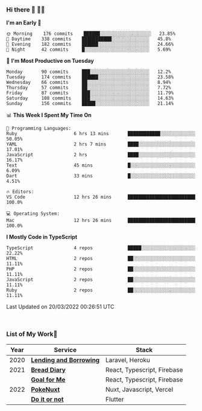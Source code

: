 ### Hi there 👋 🧑‍💻



<!--START_SECTION:waka-->
**I'm an Early 🐤** 

```text
🌞 Morning    176 commits    ██████░░░░░░░░░░░░░░░░░░░   23.85% 
🌆 Daytime    338 commits    ███████████░░░░░░░░░░░░░░   45.8% 
🌃 Evening    182 commits    ██████░░░░░░░░░░░░░░░░░░░   24.66% 
🌙 Night      42 commits     █░░░░░░░░░░░░░░░░░░░░░░░░   5.69%

```
📅 **I'm Most Productive on Tuesday** 

```text
Monday       90 commits     ███░░░░░░░░░░░░░░░░░░░░░░   12.2% 
Tuesday      174 commits    ██████░░░░░░░░░░░░░░░░░░░   23.58% 
Wednesday    66 commits     ██░░░░░░░░░░░░░░░░░░░░░░░   8.94% 
Thursday     57 commits     ██░░░░░░░░░░░░░░░░░░░░░░░   7.72% 
Friday       87 commits     ███░░░░░░░░░░░░░░░░░░░░░░   11.79% 
Saturday     108 commits    ███░░░░░░░░░░░░░░░░░░░░░░   14.63% 
Sunday       156 commits    █████░░░░░░░░░░░░░░░░░░░░   21.14%

```


📊 **This Week I Spent My Time On** 

```text
💬 Programming Languages: 
Ruby                     6 hrs 13 mins       ████████████░░░░░░░░░░░░░   50.05% 
YAML                     2 hrs 7 mins        ████░░░░░░░░░░░░░░░░░░░░░   17.01% 
JavaScript               2 hrs               ████░░░░░░░░░░░░░░░░░░░░░   16.17% 
Text                     45 mins             █░░░░░░░░░░░░░░░░░░░░░░░░   6.09% 
Dart                     33 mins             █░░░░░░░░░░░░░░░░░░░░░░░░   4.51%

🔥 Editors: 
VS Code                  12 hrs 26 mins      █████████████████████████   100.0%

💻 Operating System: 
Mac                      12 hrs 26 mins      █████████████████████████   100.0%

```

**I Mostly Code in TypeScript** 

```text
TypeScript               4 repos             █████░░░░░░░░░░░░░░░░░░░░   22.22% 
HTML                     2 repos             ██░░░░░░░░░░░░░░░░░░░░░░░   11.11% 
PHP                      2 repos             ██░░░░░░░░░░░░░░░░░░░░░░░   11.11% 
JavaScript               2 repos             ██░░░░░░░░░░░░░░░░░░░░░░░   11.11% 
Ruby                     2 repos             ██░░░░░░░░░░░░░░░░░░░░░░░   11.11%

```



 Last Updated on 20/03/2022 00:26:51 UTC
<!--END_SECTION:waka-->


<br />

### List of My Work🚀

| Year | Service | Stack |
|--|--|--|
| 2020 | [**Lending and Borrowing**](https://lending-and-borrowing.herokuapp.com/) | Laravel, Heroku |
| 2021 | [**Bread Diary**](https://bread-diary-web.web.app/) | React, Typescript, Firebase |
|  | [**Goal for Me**](https://goal-for-me.web.app/) | React, Typescript, Firebase |
| 2022 | [**PokeNuxt**](https://pokenuxt.vercel.app/) | Nuxt, Javascript, Vercel |
|  | [**Do it or not**](https://apps.apple.com/jp/app/do-it-or-not/id1613818865) | Flutter |
